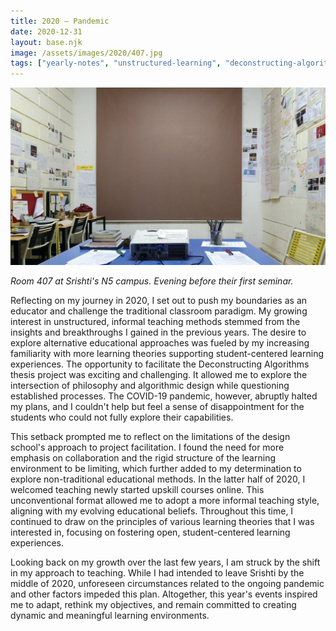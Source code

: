 ```yaml
---
title: 2020 — Pandemic
date: 2020-12-31
layout: base.njk
image: /assets/images/2020/407.jpg
tags: ["yearly-notes", "unstructured-learning", "deconstructing-algorithms", "student-centered-education", "online-upskill-courses", "philosophy-of-algorithms", "pandemic-adaptation", "alternative-pedagogy", "collaborative-learning", "informal-teaching", "educational-transformation"]
--- 
```


<img src="/assets/images/2020/407.jpg"/>

_Room 407 at Srishti's N5 campus. Evening before their first seminar._

Reflecting on my journey in 2020, I set out to push my boundaries as an educator and challenge the traditional classroom paradigm. My growing interest in unstructured, informal teaching methods stemmed from the insights and breakthroughs I gained in the previous years. The desire to explore alternative educational approaches was fueled by my increasing familiarity with more learning theories supporting student-centered learning experiences. The opportunity to facilitate the Deconstructing Algorithms thesis project was exciting and challenging. It allowed me to explore the intersection of philosophy and algorithmic design while questioning established processes. The COVID-19 pandemic, however, abruptly halted my plans, and I couldn't help but feel a sense of disappointment for the students who could not fully explore their capabilities.

This setback prompted me to reflect on the limitations of the design school's approach to project facilitation. I found the need for more emphasis on collaboration and the rigid structure of the learning environment to be limiting, which further added to my determination to explore non-traditional educational methods. In the latter half of 2020, I welcomed teaching newly started upskill courses online. This unconventional format allowed me to adopt a more informal teaching style, aligning with my evolving educational beliefs. Throughout this time, I continued to draw on the principles of various learning theories that I was interested in, focusing on fostering open, student-centered learning experiences.

Looking back on my growth over the last few years, I am struck by the shift in my approach to teaching. While I had intended to leave Srishti by the middle of 2020, unforeseen circumstances related to the ongoing pandemic and other factors impeded this plan. Altogether, this year's events inspired me to adapt, rethink my objectives, and remain committed to creating dynamic and meaningful learning environments.
